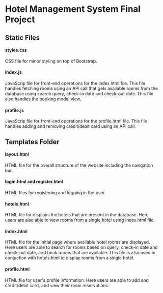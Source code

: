 # Hotel Management System Final Project
## Static Files
#### styles.css
CSS file for minor styling on top of Bootstrap.
#### index.js
JavaScrip file for front-end operations for the index.html file. This file handles fetching rooms using an API call that gets available rooms from the database using search query, check-in date and check-out date. This file also handles the booking modal view.
#### profile.js
JavaScrip file for front-end operations for the profile.html file. This file handles adding and removing credit/debit card using an API call.
## Templates Folder
#### layout.html
HTML file for the overall structure of the website including the navigation bar.
#### login.html and register.html
HTML files for registering and logging in the user.
#### hotels.html
HTML file for displays the hotels that are present in the database. Here users are also able to view rooms from a single hotel using index.html file.
#### index.html
HTML file for the initial page where available hotel rooms are displayed. Here users are able to search for rooms based on query, check-in date and check-out date, and book rooms that are available. This file is also used in conjuction with hotels.html to display rooms from a single hotel.
#### profile.html
HTML file for user's profile information. Here users are able to add and credit/debit card, and view their room reservations.
